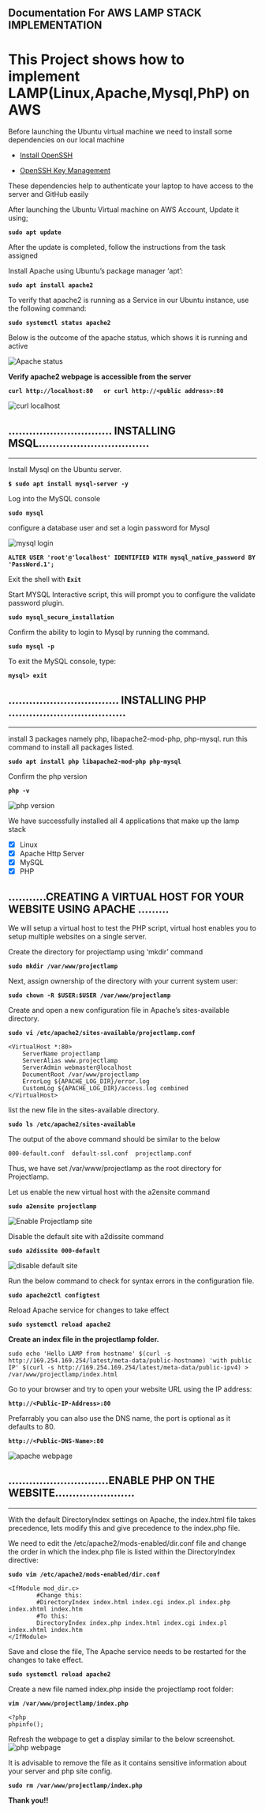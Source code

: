## Documentation For AWS LAMP STACK IMPLEMENTATION
# This Project shows how to implement LAMP(Linux,Apache,Mysql,PhP) on AWS

Before launching the Ubuntu virtual machine we need to install some dependencies on our local machine 

- [Install OpenSSH](https://learn.microsoft.com/en-us/windows-server/administration/openssh/openssh_install_firstuse?tabs=powershell#tabpanel_1_powershell)

- [OpenSSH Key Management](https://learn.microsoft.com/en-us/windows-server/administration/openssh/openssh_keymanagement#user-key-generation)

These dependencies help to authenticate your laptop to have access to the server and GitHub easily

After launching the Ubuntu Virtual machine on AWS Account, Update it using;

**`sudo apt update`**

After the update is completed, follow the instructions from the task assigned

Install Apache using Ubuntu’s package manager ‘apt’:

**`sudo apt install apache2`**

To verify that apache2 is running as a Service in our Ubuntu instance, use the following command:

**`sudo systemctl status apache2`**

Below is the outcome of the apache status, which shows it is running and active

![Apache status](https://github.com/Sommie007/LAMP-STACK-PROJECT/assets/139817771/5030c076-40ea-4ab3-a227-f32456c16cbe)

**Verify apache2 webpage is accessible from the server**

**`curl http://localhost:80  
or curl http://<public address>:80`**

![curl localhost](https://github.com/Sommie007/LAMP-STACK-PROJECT/assets/139817771/e0c46a19-60d5-4880-8ce3-97327feac658)


## .............................. INSTALLING MSQL................................
 --- 

Install Mysql on the Ubuntu server.

 **`$ sudo apt install mysql-server -y`**


Log into the MySQL console

**`sudo mysql`**

configure a database user and set a login password for Mysql

![mysql login ](https://github.com/Sommie007/LAMP-STACK-PROJECT/assets/139817771/0bea2e5a-4bd0-44fc-9a03-ba3297d86659)

**`ALTER USER 'root'@'localhost' IDENTIFIED WITH mysql_native_password BY 'PassWord.1';`**

Exit the shell with **`Exit`**

Start MYSQL Interactive script, this will prompt you to configure the validate password plugin.

**`sudo mysql_secure_installation`**

Confirm the ability to login to Mysql by running the command.

**`sudo mysql -p`**

To exit the MySQL console, type:

**`mysql> exit`**



## ................................ INSTALLING PHP ..................................
---


install 3 packages namely php, libapache2-mod-php, php-mysql. run this command to install all packages listed.

**`sudo apt install php libapache2-mod-php php-mysql`**

Confirm the php version

**`php -v`**

![php version](https://github.com/Sommie007/LAMP-STACK-PROJECT/assets/139817771/ceff9deb-b97e-4861-91e1-d0c620753984)

We have successfully installed all 4 applications that make up the lamp stack

- [x] Linux
- [x] Apache Http Server
- [x] MySQL
- [x] PHP

##  ...........CREATING A VIRTUAL HOST FOR YOUR WEBSITE USING APACHE .........

We will setup a virtual host to test the PHP script, virtual host enables you to setup multiple websites on a single server.

Create the directory for projectlamp using ‘mkdir’ command

**`sudo mkdir /var/www/projectlamp`**

Next, assign ownership of the directory with your current system user:

**`sudo chown -R $USER:$USER /var/www/projectlamp`**

Create and open a new configuration file in Apache’s sites-available directory.

**`sudo vi /etc/apache2/sites-available/projectlamp.conf`**

```
<VirtualHost *:80>
    ServerName projectlamp
    ServerAlias www.projectlamp 
    ServerAdmin webmaster@localhost
    DocumentRoot /var/www/projectlamp
    ErrorLog ${APACHE_LOG_DIR}/error.log
    CustomLog ${APACHE_LOG_DIR}/access.log combined
</VirtualHost>
```

list the new file in the sites-available directory.

**`sudo ls /etc/apache2/sites-available`**

The output of the above command should be similar to the below

```
000-default.conf  default-ssl.conf  projectlamp.conf
```
Thus, we have set /var/www/projectlamp as the root directory for Projectlamp.

Let us enable the new virtual host with the a2ensite command 

**`sudo a2ensite projectlamp`**

![Enable Projectlamp site](https://github.com/Sommie007/LAMP-STACK-PROJECT/assets/139817771/83dd060e-e27e-4e1b-a6b4-e867f034ab53)

Disable the default site with a2dissite command

**`sudo a2dissite 000-default`**

![disable default site](https://github.com/Sommie007/LAMP-STACK-PROJECT/assets/139817771/2397eb60-9e6c-432d-8be4-e4533b0a1bb3)


Run the below command to check for syntax errors in the configuration file.

**`sudo apache2ctl configtest`**

Reload Apache service for changes to take effect

**`sudo systemctl reload apache2`**

**Create an index file in the projectlamp folder.**
```
sudo echo 'Hello LAMP from hostname' $(curl -s http://169.254.169.254/latest/meta-data/public-hostname) 'with public IP' $(curl -s http://169.254.169.254/latest/meta-data/public-ipv4) > /var/www/projectlamp/index.html
```

Go to your browser and try to open your website URL using the IP address:

**`http://<Public-IP-Address>:80`** 


Prefarrably you can also use the DNS name, the port is optional as it defaults to 80. 

**`http://<Public-DNS-Name>:80`**


![apache webpage](https://github.com/Sommie007/LAMP-STACK-PROJECT/assets/139817771/37236ed3-e53d-4c1a-b81b-f792f48276ef)



## .............................ENABLE PHP ON THE WEBSITE.......................
---

With the default DirectoryIndex settings on Apache, the index.html file takes precedence, lets modify this and give precedence to the index.php file.

We need to edit the /etc/apache2/mods-enabled/dir.conf file and change the order in which the index.php file is listed within the DirectoryIndex directive:

**`sudo vim /etc/apache2/mods-enabled/dir.conf`**

```
<IfModule mod_dir.c>
        #Change this:
        #DirectoryIndex index.html index.cgi index.pl index.php index.xhtml index.htm
        #To this:
        DirectoryIndex index.php index.html index.cgi index.pl index.xhtml index.htm
</IfModule>
```

Save and close the file, The Apache service needs to be restarted for the changes to take effect.

**`sudo systemctl reload apache2`**

Create a new file named index.php inside the projectlamp root folder:

**`vim /var/www/projectlamp/index.php`**

```
<?php
phpinfo();
```
Refresh the webpage to get a display similar to the below screenshot.
![php webpage](https://github.com/Sommie007/LAMP-STACK-PROJECT/assets/139817771/58ca45c8-7a56-4118-8287-3c53fca177f8)

It is advisable to remove the file as it contains sensitive information about your server and php site config.

**`sudo rm /var/www/projectlamp/index.php`**

**Thank you!!**
